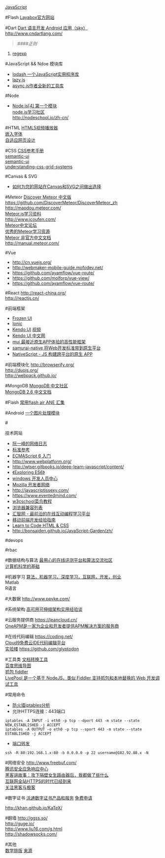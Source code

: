 [JavaScript](#A)

#Flash
[Layabox官方网站](http://layabox.com/)  

#Dart
[Dart 语言开发 Android 应用（sky）](http://www.jikexueyuan.com/course/848.html)  
http://www.cndartlang.com/  

>####*正则*
1. [regexp](http://longze.gitbooks.io/javascript-regexp/content/ ) 

#JavaScript && Ndoe 模块库
* [lodash 一个JavaScript实用程序库](https://github.com/lodash/lodash) 
* [lazy.js](https://github.com/dtao/lazy.js)
* [async.js作者全新的工具库](http://highlandjs.org/)

#Node
* [Node.js[4] 第一个模块](http://www.cnblogs.com/luics/archive/2012/11/25/2776361.html)  
[node.js学习社区](http://www.nodeclass.com/)  
http://nodeschool.io/zh-cn/  

#HTML
[HTML5视频播放器](http://plyr.io/)  
[嵌入字体](https://github.com/ecomfe/fontmin)  
[自适应网页设计](http://www.ruanyifeng.com/blog/2012/05/responsive_web_design.html)  

#CSS
[CSS参考手册](http://css.doyoe.com)  
[semantic-ui](http://www.semantic-ui.cn/)  
[semantic-ui](http://www.semantic-ui.com.cn/)  
[understanding-css-grid-systems](http://www.sitepoint.com/understanding-css-grid-systems/)

#Canvas & SVG
* [如何为您的网站在Canvas和SVG之间做出选择](https://msdn.microsoft.com/zh-cn/ie/hh377884/)

#Meteor
[Discover Meteor 中文版](http://zh.discovermeteor.com/)  
https://github.com/DiscoverMeteor/DiscoverMeteor_zh  
http://maodou.meteor.com/  
[Meteor.js学习资料](http://www.likebin.net/meteorlist.html)  
http://www.icoufen.com/  
[Meteor中文论坛](http://cmeteor.org/)  
[优秀的Meteor学习资源](http://blog.csdn.net/aaa1117a8w5s6d/article/details/8854394)  
[Meteor 非官方中文文档](http://d0cs.meteor.com/)  
http://manual.meteor.com/  


#Vue
* http://cn.vuejs.org/  
* http://webmaker-mobile-guide.mofodev.net/  
* https://github.com/ayamflow/vue-route/  
* https://github.com/molforp/vue-view/  
* https://github.com/ayamflow/vue-route/

#React
http://react-china.org/  
http://reactjs.cn/  

#前端框架
* [Frozen UI](http://frozenui.github.io/)  
* [Ionic](http://ionicframework.com/)  
* [Kendo UI](http://www.telerik.com/kendo-ui)  [视频](http://www.evget.com/article/2014/3/31/20754.html)  
* [Kendo UI 中文网](www.kendoapi.com/)  
* [mui 最接近原生APP体验的高性能框架](https://github.com/dcloudio/mui)  
* [samurai-native 将Web开发标准带到原生平台](https://github.com/hackers-painters/samurai-native)  
* [NativeScript - JS 构建跨平台的原生 APP](http://www.nativescript.org/)  

#前端模块化
http://browserify.org/  
http://duojs.org/  
http://webpack.github.io/  

#MongoDB
[MongoDB 中文社区](http://mongoing.com/)  
[MongoDB 2.6 中文文档](http://docs.mongoing.com/manual-zh/)  

#Flash
[常用flash air ANE 汇集](http://www.cuo.so/ane-list/index.html)  

#Android
[一个图片处理模块](https://github.com/liaohuqiu/fresco-docs-cn)

#<div id="A">技术网站</div>
* [阮一峰的网络日志](http://www.ruanyifeng.com/blog/)  
* [标准参考](http://javascript.ruanyifeng.com/)  
* [ECMAScript 6 入门](http://es6.ruanyifeng.com/)  
* http://www.webplatform.org/  
* http://wtser.gitbooks.io/deep-learn-javascript/content/  
* [《Exploring ES6》](https://leanpub.com/exploring-es6/read)  
* [windows 开发人员中心](https://dev.windows.com/zh-cn)  
* [Mozilla 开发者网络](https://developer.mozilla.org/zh-CN/)  
* http://javascriptissexy.com/  
* https://www.eventedmind.com/  
* [w3cschool菜鸟教程](http://www.w3cschool.cc/)  
* [浏览器兼容列表](http://caniuse.com/)  
* [汇智网 - 最前沿的在线互动编程学习平台](http://www.hubwiz.com/)  
* [移动前端开发经验指南](https://github.com/doyoe/trip)  
* [Learn to Code HTML & CSS](http://learn.shayhowe.com/)  
* http://bonsaiden.github.io/JavaScript-Garden/zh/  

#devops

#rbac

#数据结构与算法
[最用心的在线评测平台和算法交流社区](http://codevs.cn/)  
[计算机科学的基础](http://www.ituring.com.cn/book/1019)  

#机器学习
[算法，机器学习，深度学习，互联网，开发，创业](http://suanfazu.com/)  
Matlab  
R语言  

#大数据
http://www.ppvke.com/  

#系统架构
[高可用可伸缩架构实用经验谈](http://www.infoq.com/cn/articles/high-availability-scalable-architecture-practical-experience)  


#云服务提供商
https://leancloud.cn/  
[OneAPM是一家为企业和开发者提供APM解决方案的服务商](http://www.oneapm.com/)

#在线代码编辑
https://coding.net/  
[Cloud9免费云IDE代码编辑平台](https://c9.io/)  
[实验楼](https://www.shiyanlou.com) https://github.com/glyptodon  

#工具类
[文档转换工具](http://johnmacfarlane.net/pandoc)  
[百度思维导图](http://naotu.baidu.com/)  
[抓包 fiddler](http://gaoboy.com/article/26.html)  
[LivePool 是一个基于 NodeJS，类似 Fiddler 支持抓包和本地替换的 Web 开发调试工具](https://github.com/rehorn/livepool)  

#常用命令
*  [防火墙iptables分析](http://blog.chinaunix.net/uid-20662820-id-3553841.html)  
*  允许HTTPS连接：443端口  
```shell
iptables -A INPUT -i eth0 -p tcp --dport 443 -m state --state NEW,ESTABLISHED -j ACCEPT
iptables -A OUTPUT -o eth0 -p tcp --sport 443 -m state --state ESTABLISHED -j ACCEPT
```
*  [端口转发](http://blog.163.com/digoal@126/blog/static/163877040201451464251856/)
```shell
ssh -R 80:192.168.1.x:80 -b 0.0.0.0 -p 22 username@182.92.88.x -N   
```

#网络安全
http://www.freebuf.com/  
[腾讯安全应急响应中心](http://security.tencent.com/)  
[黑客讲故事：攻下隔壁女生路由器后，我都做了些什么](http://daily.zhihu.com/story/3603866)  
[互联网全站HTTPS的时代已经到来](http://blog.csdn.net/luocn99/article/details/39777707)  
[关注黑客与极客](http://www.freebuf.com/)  

#数字证书
[沃通数字证书产品和服务](https://buy.wosign.com/) [免费申请](https://buy.wosign.com/freessl.html)  

http://khan.github.io/KaTeX/

#翻墙
http://ggss.so/  
http://guge.io/  
http://www.liu16.com/g.html  
http://shadowsocks.com/  

#其他  
[数学排版](https://github.com/Khan/KaTeX) [来源](https://trello.com/c/y6L44BBX/23--)  

